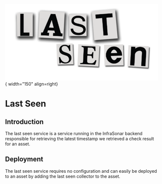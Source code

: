 ![lastseen-service](../../images/service_lastseen.png){ width="150" align=right}

# Last Seen

## Introduction

The last seen service is a service running in the InfraSonar backend responsible for retrieving the latest timestamp we retrieved a check result for an asset.

## Deployment

The last seen service requires no configuration and can easily be deployed to an asset by adding the last seen collector to the asset.